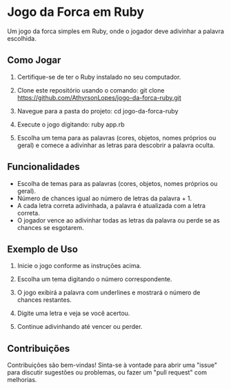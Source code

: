 # Jogo da Forca em Ruby

Um jogo da forca simples em Ruby, onde o jogador deve adivinhar a palavra escolhida.

## Como Jogar

1. Certifique-se de ter o Ruby instalado no seu computador.

2. Clone este repositório usando o comando:
git clone https://github.com/AthyrsonLopes/jogo-da-forca-ruby.git

3. Navegue para a pasta do projeto:
cd jogo-da-forca-ruby


4. Execute o jogo digitando:
ruby app.rb


5. Escolha um tema para as palavras (cores, objetos, nomes próprios ou geral) e comece a adivinhar as letras para descobrir a palavra oculta.

## Funcionalidades

- Escolha de temas para as palavras (cores, objetos, nomes próprios ou geral).
- Número de chances igual ao número de letras da palavra + 1.
- A cada letra correta adivinhada, a palavra é atualizada com a letra correta.
- O jogador vence ao adivinhar todas as letras da palavra ou perde se as chances se esgotarem.

## Exemplo de Uso

1. Inicie o jogo conforme as instruções acima.

2. Escolha um tema digitando o número correspondente.

3. O jogo exibirá a palavra com underlines e mostrará o número de chances restantes.

4. Digite uma letra e veja se você acertou.

5. Continue adivinhando até vencer ou perder.

## Contribuições

Contribuições são bem-vindas! Sinta-se à vontade para abrir uma "issue" para discutir sugestões ou problemas, ou fazer um "pull request" com melhorias.



